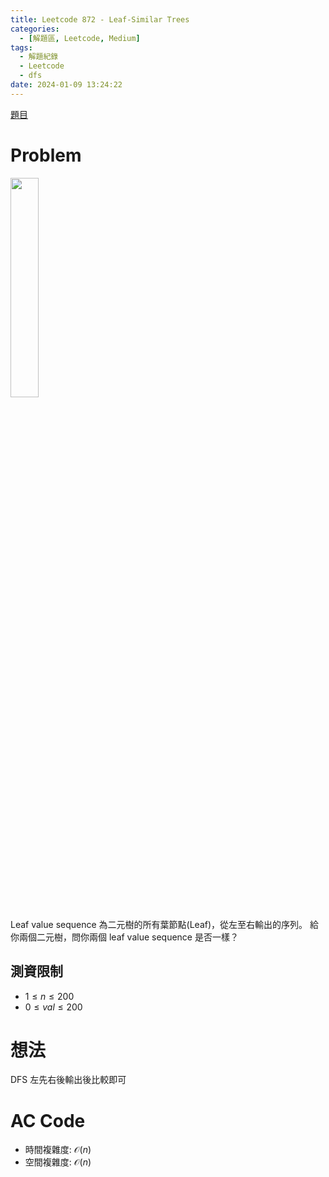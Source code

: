 ```yaml
---
title: Leetcode 872 - Leaf-Similar Trees
categories:
  - [解題區, Leetcode, Medium]
tags:
  - 解題紀錄
  - Leetcode
  - dfs
date: 2024-01-09 13:24:22
---
```


[題目](https://leetcode.com/problems/leaf-similar-trees)

# Problem

<img src="https://assets.leetcode.com/uploads/2020/09/03/leaf-similar-1.jpg" width="30%"/>

Leaf value sequence 為二元樹的所有葉節點(Leaf)，從左至右輸出的序列。
給你兩個二元樹，問你兩個 leaf value sequence 是否一樣？

## 測資限制

- $1 \le n \le 200$
- $0 \le val \le 200$

# 想法

DFS 左先右後輸出後比較即可

# AC Code

<script src="https://emgithub.com/embed-v2.js?target=https%3A%2F%2Fgithub.com%2Froy4801%2Fsolved_problems%2Fblob%2Fmaster%2Fleetcode%2F872.cpp%23L18-L34&style=github&type=code&showBorder=on&showLineNumbers=on&showFileMeta=on&showFullPath=on&showCopy=on"></script>

- 時間複雜度: $\mathcal{O}(n)$
- 空間複雜度: $\mathcal{O}(n)$

<!-- # 賞析


# 心得 -->

